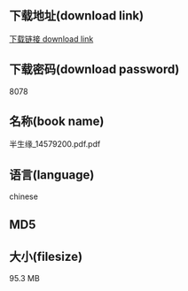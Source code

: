 ## 下载地址(download link)
[下载链接 download link](https://tutu365.netlify.app/?s=%E5%8D%8A%E7%94%9F%E7%BC%98_14579200.pdf)

## 下载密码(download password)
8078

## 名称(book name)
半生缘_14579200.pdf.pdf

## 语言(language)
chinese

## MD5


## 大小(filesize)
95.3 MB
